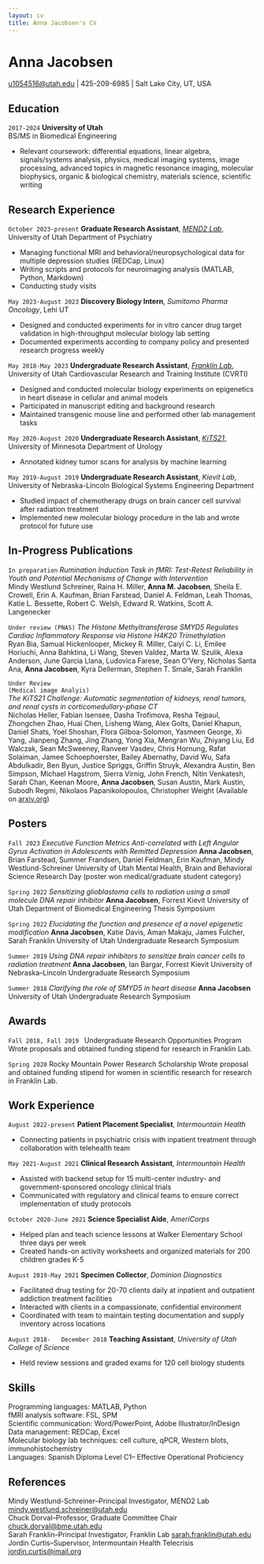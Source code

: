 ```yaml
---
layout: cv
title: Anna Jacobsen's CV
---
```

# Anna Jacobsen


<div id="webaddress">
<a href="u1054516@utah.edu">u1054516@utah.edu</a>
| 425-209-6985 | Salt Lake City, UT, USA
</div>


## Education

`2017-2024`
__University of Utah__  
BS/MS in Biomedical Engineering

- Relevant coursework: differential equations, linear algebra, signals/systems analysis, physics, medical imaging systems, image processing, advanced topics in magnetic resonance imaging, molecular biophysics, organic & biological chemistry, materials science, scientific writing

## Research Experience

`October 2023-present`
__Graduate Research Assistant__, [*MEND2 Lab*](westudybrains.com), University of Utah Department of Psychiatry

- Managing functional MRI and behavioral/neuropsychological data for multiple depression studies (REDCap, Linux)
- Writing scripts and protocols for neuroimaging analysis (MATLAB, Python, Markdown)
- Conducting study visits

`May 2023-August 2023`
__Discovery Biology Intern__, *Sumitomo Pharma Oncology*, Lehi UT

- Designed and conducted experiments for in vitro cancer drug target validation in high-throughput molecular biology lab setting
- Documented experiments according to company policy and presented research progress weekly

`May 2018-May 2023`
__Undergraduate Research Assistant__, [*Franklin Lab*](https://cvrti.utah.edu/franklin/Site/index.html), University of Utah Cardiovascular Research and Training Institute (CVRTI)

- Designed and conducted molecular biology experiments on epigenetics in heart disease in cellular and animal models
- Participated in manuscript editing and background research 
- Maintained transgenic mouse line and performed other lab management tasks 

`May 2020-August 2020`
__Undergraduate Research Assistant__, [*KiTS21*](https://kits-challenge.org/kits21/), University of Minnesota Department of Urology

- Annotated kidney tumor scans for analysis by machine learning
  
`May 2019-August 2019`
__Undergraduate Research Assistant__, *Kievit Lab*, University of Nebraska-Lincoln Biological Systems Engineering Department

- Studied impact of chemotherapy drugs on brain cancer cell survival after radiation treatment
- Implemented new molecular biology procedure in the lab and wrote protocol for future use


## In-Progress Publications

`In preparation`
*Rumination Induction Task in fMRI: Test-Retest Reliability in Youth and Potential Mechanisms of Change with Intervention*  
Mindy Westlund Schreiner, Raina H. Miller, __Anna M. Jacobsen__, Sheila E. Crowell, Erin A. Kaufman, Brian Farstead, Daniel A. Feldman, Leah Thomas, Katie L. Bessette, Robert C. Welsh, Edward R. Watkins, Scott A. Langenecker

`Under review (PNAS)`
*The Histone Methyltransferase SMYD5 Regulates Cardiac Inflammatory Response via Histone H4K20 Trimethylation*  
Ryan Bia, Samual Hickenlooper, Mickey R. Miller, Caiyi C. Li, Emilee Horiuchi, Anna Bahktina, Li Wang, Steven Valdez, Marta W. Szulik, Alexa Anderson, June Garcia Llana, Ludovica Farese, Sean O’Very, Nicholas Santa Ana, __Anna Jacobsen__, Kyra Dellerman, Stephen T. Smale, Sarah Franklin

`Under Review`  
`(Medical image Analyis)`  
*The KiTS21 Challenge: Automatic segmentation of kidneys, renal tumors, and renal cysts in corticomedullary-phase CT*  
Nicholas Heller, Fabian Isensee, Dasha Trofimova, Resha Tejpaul, Zhongchen Zhao, Huai Chen, Lisheng Wang, Alex Golts, Daniel Khapun, Daniel Shats, Yoel Shoshan, Flora Gilboa-Solomon, Yasmeen George, Xi Yang, Jianpeng Zhang, Jing Zhang, Yong Xia, Mengran Wu, Zhiyang Liu, Ed Walczak, Sean McSweeney, Ranveer Vasdev, Chris Hornung, Rafat Solaiman, Jamee Schoephoerster, Bailey Abernathy, David Wu, Safa Abdulkadir, Ben Byun, Justice Spriggs, Griffin Struyk, Alexandra Austin, Ben Simpson, Michael Hagstrom, Sierra Virnig, John French, Nitin Venkatesh, Sarah Chan, Keenan Moore, __Anna Jacobsen__, Susan Austin, Mark Austin, Subodh Regmi, Nikolaos Papanikolopoulos, Christopher Weight 
(Available on [arxiv.org](https://arxiv.org/abs/2307.01984))

## Posters

`Fall 2023`
*Executive Function Metrics Anti-correlated with Left Angular Gyrus Activation in Adolescents with Remitted Depression*
__Anna Jacobsen__, Brian Farstead, Summer Frandsen, Daniel Feldman, Erin Kaufman, Mindy Westlund-Schreiner
University of Utah Mental Health, Brain and Behavioral Science Research Day (poster won medical/graduate student category)

`Spring 2022`
*Sensitizing glioblastoma cells to radiation using a small molecule DNA repair inhibitor* 
__Anna Jacobsen__, Forrest Kievit
University of Utah Department of Biomedical Engineering Thesis Symposium

`Spring 2022`
*Elucidating the function and presence of a novel epigenetic modification*
__Anna Jacobsen__, Katie Davis, Aman Makaju, James Fulcher, Sarah Franklin
University of Utah Undergraduate Research Symposium

`Summer 2019`
*Using DNA repair inhibitors to sensitize brain cancer cells to radiation treatment*
__Anna Jacobsen__, Ian Bargar, Forrest Kievit
University of Nebraska–Lincoln Undergraduate Research Symposium

`Summer 2018`
*Clarifying the role of SMYD5 in heart disease*
__Anna Jacobsen__
University of Utah Undergraduate Research Symposium

## Awards

`Fall 2018, Fall 2019 `
Undergraduate Research Opportunities Program
Wrote proposals and obtained funding stipend for research in Franklin Lab.

`Spring 2020`
Rocky Mountain Power Research Scholarship
Wrote proposal and obtained funding stipend for women in scientific research for research in Franklin Lab.

## Work Experience

`August 2022-present`
__Patient Placement Specialist__, *Intermountain Health*                                                
- Connecting patients in psychiatric crisis with inpatient treatment through collaboration with telehealth team

`May 2021-August 2021`
__Clinical Research Assistant__, *Intermountain Health*                                             
-	Assisted with backend setup for 15 multi-center industry- and government-sponsored oncology clinical trials
-	Communicated with regulatory and clinical teams to ensure correct implementation of study protocols

`October 2020-June 2021`
__Science Specialist Aide__, *AmeriCorps*
-	Helped plan and teach science lessons at Walker Elementary School three days per week
-	Created hands-on activity worksheets and organized materials for 200 children grades K-5

`August 2019-May 2021`
__Specimen Collector__, *Dominion Diagnostics*		  	                        	  
-	Facilitated drug testing for 20-70 clients daily at inpatient and outpatient addiction treatment facilities
-	Interacted with clients in a compassionate, confidential environment
-	Coordinated with team to maintain testing documentation and supply inventory across locations

`August 2018-  
December 2018` 
__Teaching Assistant__, *University of Utah College of Science*  
-	Held review sessions and graded exams for 120 cell biology students

## Skills
Programming languages: MATLAB, Python   
fMRI analysis software: FSL, SPM   
Scientific communication: Word/PowerPoint, Adobe Illustrator/InDesign  
Data management: REDCap, Excel  
Molecular biology lab techniques: cell culture, qPCR, Western blots, immunohistochemistry  
Languages: Spanish Diploma Level C1– Effective Operational Proficiency  

## References
Mindy Westlund-Schreiner–Principal Investigator, MEND2 Lab   <a href="mindy.westlund.schreiner@utah.edu">mindy.westlund.schreiner@utah.edu</a>  
Chuck Dorval–Professor, Graduate Committee Chair	        <a href="chuck.dorval@bme.utah.edu">chuck.dorval@bme.utah.edu</a>  
Sarah Franklin–Principal Investigator, Franklin Lab	         	        <a href="sarah.franklin@utah.edu">sarah.franklin@utah.edu</a>  
Jordin Curtis–Supervisor, Intermountain Health Telecrisis           <a href="jordin.curtis@imail.org">jordin.curtis@imail.org</a>  







<!-- ### Footer

Last updated: May 2013 -->


